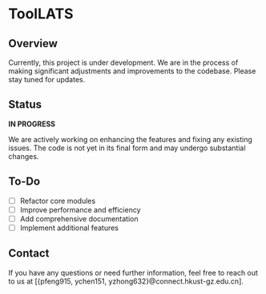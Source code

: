 # ToolLATS

## Overview

Currently, this project is under development. We are in the process of making significant adjustments and improvements to the codebase. Please stay tuned for updates.

## Status

**IN PROGRESS**

We are actively working on enhancing the features and fixing any existing issues. The code is not yet in its final form and may undergo substantial changes.

## To-Do

- [ ] Refactor core modules
- [ ] Improve performance and efficiency
- [ ] Add comprehensive documentation
- [ ] Implement additional features

## Contact

If you have any questions or need further information, feel free to reach out to us at [{pfeng915, ychen151, yzhong632}@connect.hkust-gz.edu.cn].
